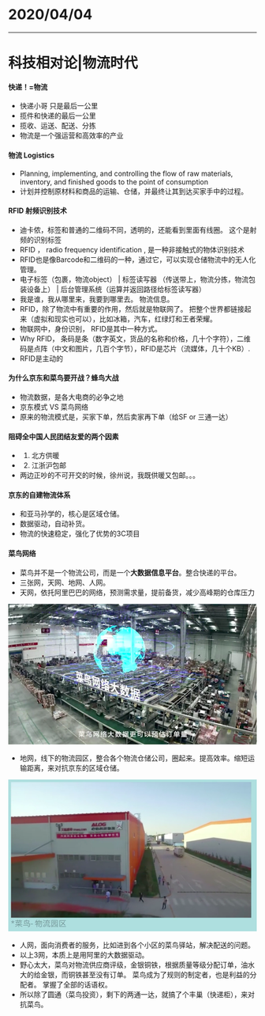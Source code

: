# 2020/04/04
---
# 科技相对论|物流时代
#### 快递！=物流
- 快递小哥 只是最后一公里
- 揽件和快递的最后一公里
- 揽收、运送、配送、分拣
- 物流是一个强运营和高效率的产业

#### 物流 Logistics
- Planning, implementing, and controlling the flow of raw materials, inventory, and finished goods to the point of consumption
- 计划并控制原材料和商品的运输、仓储，并最终让其到达买家手中的过程。

#### RFID 射频识别技术
- 迪卡侬，标签和普通的二维码不同，透明的，还能看到里面有线圈。 这个是射频的识别标签
- RFID ， radio frequency identification , 是一种非接触式的物体识别技术
- RFID也是像Barcode和二维码的一种，通过它，可以实现仓储物流中的无人化管理。 
- 电子标签（包裹，物流object） | 标签读写器 （传送带上，物流分拣，物流包装设备上） | 后台管理系统（运算并返回路径给标签读写器）
- 我是谁，我从哪里来，我要到哪里去。 物流信息。
- RFID，除了物流中有重要的作用，然后就是物联网了。 把整个世界都链接起来（虚拟和现实也可以），比如冰箱，汽车，红绿灯和王者荣耀。 
- 物联网中，身份识别， RFID是其中一种方式。 
- Why RFID， 条码是条（数字英文，货品的名称和价格，几十个字符），二维码是点阵（中文和图片，几百个字节），RFID是芯片（流媒体，几十个KB）.
- RFID是主动的

#### 为什么京东和菜鸟要开战？蜂鸟大战
- 物流数据，是各大电商的必争之地
- 京东模式 VS 菜鸟网络
- 原来的物流模式是，买家下单，然后卖家再下单（给SF or 三通一达）

#### 阻碍全中国人民团结友爱的两个因素
- 1. 北方供暖
- 2. 江浙沪包邮
- 两边正吵的不可开交的时候，徐州说，我既供暖又包邮。。。

#### 京东的自建物流体系
- 和亚马孙学的，核心是区域仓储。
- 数据驱动，自动补货。
- 物流的快速稳定，强化了优势的3C项目
#### 菜鸟网络
- 菜鸟并不是一个物流公司，而是一个**大数据信息平台**。整合快递的平台。 
- 三张网，天网、地网、人网。
- 天网，依托阿里巴巴的网络，预测需求量，提前备货，减少高峰期的仓库压力

![hi](./pics/0001.png) 
- 地网，线下的物流园区，整合各个物流仓储公司，圈起来。提高效率。缩短运输距离，来对抗京东的区域仓储。

![hi](./pics/0002.png) 
- 人网，面向消费者的服务，比如进到各个小区的菜鸟驿站，解决配送的问题。
- 以上3网，本质上是用阿里的大数据驱动。
- 野心太大，菜鸟对物流供应商评级，金银铜铁，根据质量等级分配订单，油水大的给金银，而铜铁甚至没有订单。 菜鸟成为了规则的制定者，也是利益的分配者。 掌握了全部的话语权。 
- 所以除了圆通（菜鸟投资），剩下的两通一达，就搞了个丰巢（快递柜），来对抗菜鸟。